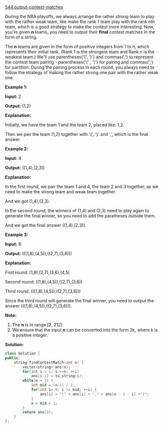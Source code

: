 [544.output-contest-matches](https://leetcode.com/problems/output-contest-matches/)  

During the NBA playoffs, we always arrange the rather strong team to play with the rather weak team, like make the rank 1 team play with the rank nth team, which is a good strategy to make the contest more interesting. Now, you're given **n** teams, you need to output their **final** contest matches in the form of a string.

The **n** teams are given in the form of positive integers from 1 to n, which represents their initial rank. (Rank 1 is the strongest team and Rank n is the weakest team.) We'll use parentheses('(', ')') and commas(',') to represent the contest team pairing - parentheses('(' , ')') for pairing and commas(',') for partition. During the pairing process in each round, you always need to follow the strategy of making the rather strong one pair with the rather weak one.

**Example 1:**  

  
**Input:** 2
  
**Output:** (1,2)
  
**Explanation:** 
  
Initially, we have the team 1 and the team 2, placed like: 1,2.
  
Then we pair the team (1,2) together with '(', ')' and ',', which is the final answer.
  

**Example 2:**  

  
**Input:** 4
  
**Output:** ((1,4),(2,3))
  
**Explanation:** 
  
In the first round, we pair the team 1 and 4, the team 2 and 3 together, as we need to make the strong team and weak team together.
  
And we got (1,4),(2,3).
  
In the second round, the winners of (1,4) and (2,3) need to play again to generate the final winner, so you need to add the paratheses outside them.
  
And we got the final answer ((1,4),(2,3)).
  

**Example 3:**  

  
**Input:** 8
  
**Output:** (((1,8),(4,5)),((2,7),(3,6)))
  
**Explanation:** 
  
First round: (1,8),(2,7),(3,6),(4,5)
  
Second round: ((1,8),(4,5)),((2,7),(3,6))
  
Third round: (((1,8),(4,5)),((2,7),(3,6)))
  
Since the third round will generate the final winner, you need to output the answer (((1,8),(4,5)),((2,7),(3,6))).
  

**Note:**  

1.  The **n** is in range \[2, 212\].
2.  We ensure that the input **n** can be converted into the form 2k, where k is a positive integer.  



**Solution:**  

```cpp
class Solution {
public:
    string findContestMatch(int n) {
        vector<string> ans(n);
        for(int i = 1; i <=n; ++i)
            ans[i-1] = to_string(i);
        while(n > 1) {
            int mid = (n-1) / 2;
            for(int i= 0; i <= mid; ++i) {
                ans[i] = "(" + ans[i] + "," + ans[n - 1 - i] +")";
            }
            n = mid + 1;
        }
        return ans[0];
    }
};
```
      